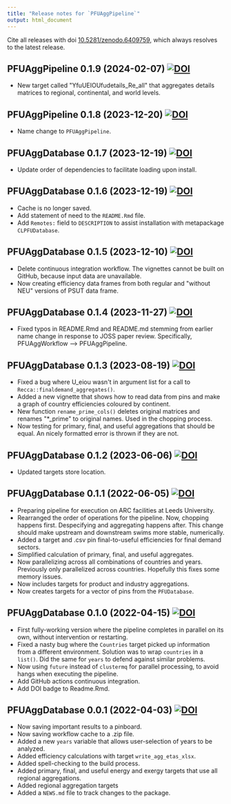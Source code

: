 ```yaml
---
title: "Release notes for `PFUAggPipeline`"
output: html_document
---
```


Cite all releases with doi [10.5281/zenodo.6409759](https://doi.org/10.5281/zenodo.6409759), 
which always resolves to the latest release.


## PFUAggPipeline 0.1.9 (2024-02-07) [![DOI](https://zenodo.org/badge/DOI/10.5281/zenodo.10633138.svg)](https://doi.org/10.5281/zenodo.10633138)

* New target called "YfuUEIOUfudetails_Re_all"
  that aggregates details matrices to 
  regional, continental, and world levels.


## PFUAggPipeline 0.1.8 (2023-12-20) [![DOI](https://zenodo.org/badge/DOI/10.5281/zenodo.10413279.svg)](https://doi.org/10.5281/zenodo.10413279)

* Name change to `PFUAggPipeline`.


## PFUAggDatabase 0.1.7 (2023-12-19) [![DOI](https://zenodo.org/badge/DOI/10.5281/zenodo.10408255.svg)](https://doi.org/10.5281/zenodo.10408255)

* Update order of dependencies to facilitate
  loading upon install.


## PFUAggDatabase 0.1.6 (2023-12-19) [![DOI](https://zenodo.org/badge/DOI/10.5281/zenodo.10407920.svg)](https://doi.org/10.5281/zenodo.10407920)

* Cache is no longer saved.
* Add statement of need to the `README.Rmd` file.
* Add `Remotes:` field to `DESCRIPTION` to assist
  installation with metapackage `CLPFUDatabase`.


## PFUAggDatabase 0.1.5 (2023-12-10) [![DOI](https://zenodo.org/badge/DOI/10.5281/zenodo.10345811.svg)](https://doi.org/10.5281/zenodo.10345811)

* Delete continuous integration workflow.
  The vignettes cannot be built on GitHub, 
  because input data are unavailable.
* Now creating efficiency data frames from both regular and "without NEU" 
  versions of PSUT data frame.


## PFUAggDatabase 0.1.4 (2023-11-27) [![DOI](https://zenodo.org/badge/DOI/10.5281/zenodo.10210406.svg)](https://doi.org/10.5281/zenodo.10210406)

* Fixed typos in README.Rmd and README.md stemming from earlier name change
  in response to JOSS paper review.
  Specifically, PFUAggWorkflow --> PFUAggPipeline.


## PFUAggDatabase 0.1.3 (2023-08-19) [![DOI](https://zenodo.org/badge/DOI/10.5281/zenodo.8265840.svg)](https://doi.org/10.5281/zenodo.8265840)

* Fixed a bug where U_eiou wasn't in argument list 
  for a call to `Recca::finaldemand_aggregates()`.
* Added a new vignette that shows how to 
  read data from pins and make a graph of 
  country efficiencies coloured by continent.
* New function `rename_prime_cols()` deletes original matrices and 
  renames "*_prime" to original names.
  Used in the chopping process.
* Now testing for primary, final, and useful
  aggregations that should be equal.
  An nicely formatted error is thrown if they are not.


## PFUAggDatabase 0.1.2 (2023-06-06) [![DOI](https://zenodo.org/badge/DOI/10.5281/zenodo.8011597.svg)](https://doi.org/10.5281/zenodo.8011597)

* Updated targets store location.


## PFUAggDatabase 0.1.1 (2022-06-05) [![DOI](https://zenodo.org/badge/DOI/10.5281/zenodo.8007869.svg)](https://doi.org/10.5281/zenodo.8007869)

* Preparing pipeline for execution on ARC facilities at Leeds University.
* Rearranged the order of operations for the pipeline.
  Now, chopping happens first.
  Despecifying and aggregating happens after.
  This change should make upstream and downstream swims
  more stable, numerically.
* Added a target and .csv pin final-to-useful efficiencies
  for final demand sectors.
* Simplified calculation of primary, final, and useful aggregates.
* Now parallelizing across all combinations of countries and years.
  Previously only parallelized across countries.
  Hopefully this fixes some memory issues.
* Now includes targets for product and industry aggregations.
* Now creates targets for a vector of pins from the `PFUDatabase`.


## PFUAggDatabase 0.1.0 (2022-04-15) [![DOI](https://zenodo.org/badge/DOI/10.5281/zenodo.6463858.svg)](https://doi.org/10.5281/zenodo.6463858)

* First fully-working version where the pipeline
  completes in parallel on its own,
  without intervention or restarting.
* Fixed a nasty bug where the `Countries` target picked up
  information from a different environment.
  Solution was to wrap `countries` in a `list()`.
  Did the same for `years` to defend against similar problems.
* Now using `future` instead of `clustermq` for parallel processing,
  to avoid hangs when executing the pipeline.
* Add GitHub actions continuous integration.
* Add DOI badge to Readme.Rmd.


## PFUAggDatabase 0.0.1 (2022-04-03) [![DOI](https://zenodo.org/badge/DOI/10.5281/zenodo.6409760.svg)](https://doi.org/10.5281/zenodo.6409760)

* Now saving important results to a pinboard.
* Now saving workflow cache to a .zip file.
* Added a new `years` variable that allows user-selection of years to be analyzed.
* Added efficiency calculations with target `write_agg_etas_xlsx`.
* Added spell-checking to the build process.
* Added primary, final, and useful energy and exergy targets
  that use all regional aggregations.
* Added regional aggregation targets
* Added a `NEWS.md` file to track changes to the package.
